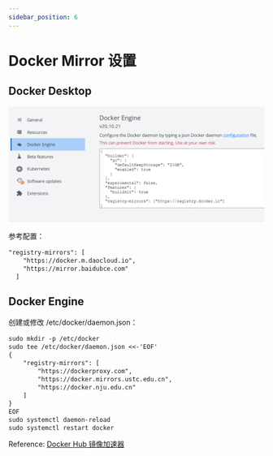 ```yaml
---
sidebar_position: 6
---
```


# Docker Mirror 设置

## Docker Desktop

![docker mirror setting on desktop](.media/docker-mirror.png)

参考配置：
```
"registry-mirrors": [
    "https://docker.m.daocloud.io",
    "https://mirror.baidubce.com"
  ]
```

## Docker Engine
创建或修改 /etc/docker/daemon.json：
```
sudo mkdir -p /etc/docker
sudo tee /etc/docker/daemon.json <<-'EOF'
{
    "registry-mirrors": [
        "https://dockerproxy.com",
        "https://docker.mirrors.ustc.edu.cn",
        "https://docker.nju.edu.cn"
    ]
}
EOF
sudo systemctl daemon-reload
sudo systemctl restart docker
```

Reference:
[Docker Hub 镜像加速器](https://gist.github.com/y0ngb1n/7e8f16af3242c7815e7ca2f0833d3ea6)